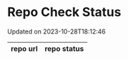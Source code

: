 # Repo Check Status

Updated on 2023-10-28T18:12:46

| repo url | repo status |
| -------- | -------- | 
